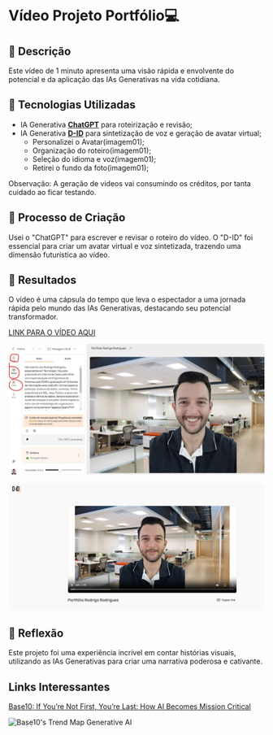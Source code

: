# Vídeo Projeto Portfólio💻

## 📒 Descrição
Este vídeo de 1 minuto apresenta uma visão rápida e envolvente do potencial e da aplicação das IAs Generativas na vida cotidiana.

## 🤖 Tecnologias Utilizadas
- IA Generativa **[ChatGPT](https://chat.openai.com)** para roteirização e revisão;
- IA Generativa **[D-ID](https://www.d-id.com)** para sintetização de voz e geração de avatar virtual;
   - Personalizei o Avatar(imagem01);
   - Organização do roteiro(imagem01);
   - Seleção do idioma e voz(imagem01);
  - Retirei o fundo da foto(imagem01);

Observação: A geração de videos vai consumindo os créditos, por tanta cuidado ao ficar testando.

## 🧐 Processo de Criação
Usei o "ChatGPT" para escrever e revisar o roteiro do vídeo. O "D-ID" foi essencial para criar um avatar virtual e voz sintetizada, trazendo uma dimensão futurística ao vídeo. 

## 🚀 Resultados
O vídeo é uma cápsula do tempo que leva o espectador a uma jornada rápida pelo mundo das IAs Generativas, destacando seu potencial transformador.

[LINK PARA O VÍDEO AQUI](https://studio.d-id.com/share?id=e2a9b16f02f9133bf5352385c090a342)

![image (imagem01)](https://raw.githubusercontent.com/rodrigor-ti/lab-natty-or-not/refs/heads/main/exemplos/configuracoes.jpg)

![image (imagem01)](https://raw.githubusercontent.com/rodrigor-ti/lab-natty-or-not/refs/heads/main/exemplos/video%20gerado.jpg)

## 💭 Reflexão
Este projeto foi uma experiência incrível em contar histórias visuais, utilizando as IAs Generativas para criar uma narrativa poderosa e cativante.



## Links Interessantes

[Base10: If You’re Not First, You’re Last: How AI Becomes Mission Critical](https://base10.vc/post/generative-ai-mission-critical/)

![Base10's Trend Map Generative AI](https://github.com/digitalinnovationone/lab-natty-or-not/assets/730492/f4df26e8-f8f7-4419-8252-c69d73ea930c)

